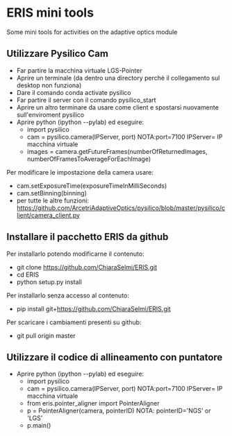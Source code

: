 # ERIS mini tools
Some mini tools for activities on the adaptive optics module

## Utilizzare Pysilico Cam ##
- Far partire la macchina virtuale LGS-Pointer
- Aprire un terminale (da dentro una directory perchè il collegamento sul desktop non funziona)
- Dare il comando conda activate pysilico
- Far partire il server con il comando pysilico_start
- Aprire un altro terminare da usare come client e spostarsi nuovamente sull'enviroment pysilico
- Aprire python (ipython --pylab) ed eseguire:
  - import pysilico
  - cam = pysilico.camera(IPServer, port)   NOTA:port=7100 IPServer= IP macchina virtuale
  - images = camera.getFutureFrames(numberOfReturnedImages, numberOfFramesToAverageForEachImage)

Per modificare le impostazione della camera usare:
- cam.setExposureTime(exposureTimeInMilliSeconds)
- cam.setBinning(binning)
- per tutte le altre funzioni: https://github.com/ArcetriAdaptiveOptics/pysilico/blob/master/pysilico/client/camera_client.py

## Installare il pacchetto ERIS da github ##
Per installarlo potendo modificarne il contenuto:
- git clone https://github.com/ChiaraSelmi/ERIS.git
- cd ERIS
- python setup.py install

Per installarlo senza accesso al contenuto:
- pip install git+https://github.com/ChiaraSelmi/ERIS.git

Per scaricare i cambiamenti presenti su github:
- git pull origin master

## Utilizzare il codice di allineamento con puntatore ##
- Aprire python (ipython --pylab) ed eseguire:
  - import pysilico
  - cam = pysilico.camera(IPServer, port)   NOTA:port=7100 IPServer= IP macchina virtuale
  - from eris.pointer_aligner import PointerAligner
  - p = PointerAligner(camera, pointerID) NOTA: pointerID='NGS' or 'LGS'
  - p.main()
